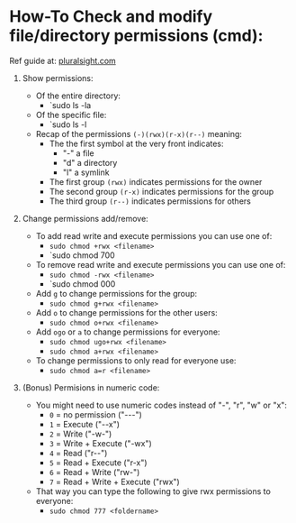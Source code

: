 # How-To Check and modify file/directory permissions (cmd):

Ref guide at: [pluralsight.com][1]

1. Show permissions:
    - Of the entire directory:
        - `sudo ls -la
    - Of the specific file:
        - `sudo ls -l <filename>
    - Recap of the permissions `(-)(rwx)(r-x)(r--)` meaning:
        - The the first symbol at the very front indicates:
            - "-" a file
            - "d" a directory
            - "l" a symlink
        - The first group `(rwx)` indicates permissions for the owner
        - The second group `(r-x)` indicates permissions for the group
        - The third group `(r--)` indicates permissions for others

2. Change permissions add/remove:
    - To add read write and execute permissions you can use one of:
        - `sudo chmod +rwx <filename>`
        - `sudo chmod 700 <filename>
    - To remove read write and execute permissions you can use one of:
        - `sudo chmod -rwx <filename>`
        - `sudo chmod 000 <filename>
    - Add `g` to change permissions for the group:
        - `sudo chmod g+rwx <filename>`
    - Add `o` to change permissions for the other users:
        - `sudo chmod o+rwx <filename>`
    - Add `ogo` or `a` to change permissions for everyone:
        - `sudo chmod ugo+rwx <filename>`
        - `sudo chmod a+rwx <filename>`
    - To change permissions to only read for everyone use:
        - `sudo chmod a=r <filename>`

3. (Bonus) Permisions in numeric code:
    - You might need to use numeric codes instead of "-", "r", "w" or "x":
        - `0` = no permission ("---")
        - `1` = Execute ("--x")
        - `2` = Write ("-w-")
        - `3` = Write + Execute ("-wx")
        - `4` = Read ("r--")
        - `5` = Read + Execute ("r-x")
        - `6` = Read + Write ("rw-")
        - `7` = Read + Write + Execute ("rwx")
    - That way you can type the following to give rwx permissions to everyone:
        - `sudo chmod 777 <foldername>`

[1]: <https://www.pluralsight.com/blog/it-ops/linux-file-permissions> "pluralsight.com"

